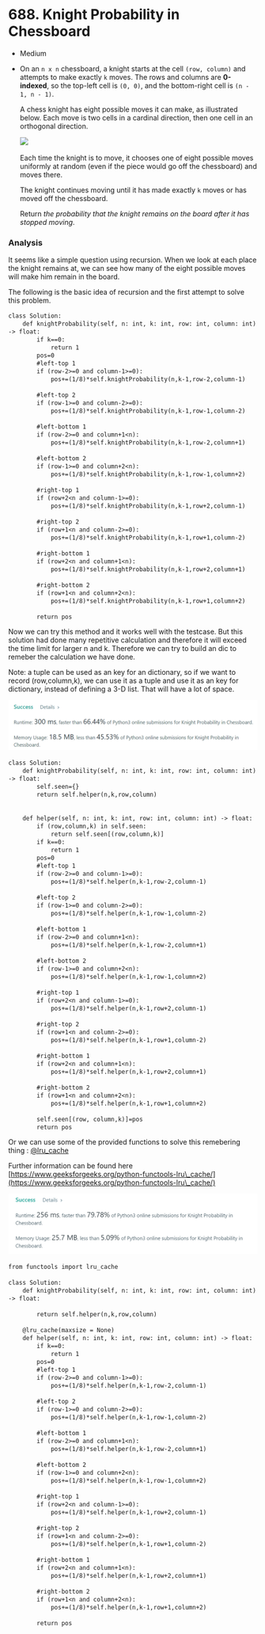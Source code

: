 # 688. Knight Probability in Chessboard

* Medium
*   On an `n x n` chessboard, a knight starts at the cell `(row, column)` and attempts to make exactly `k` moves. The rows and columns are **0-indexed**, so the top-left cell is `(0, 0)`, and the bottom-right cell is `(n - 1, n - 1)`.

    A chess knight has eight possible moves it can make, as illustrated below. Each move is two cells in a cardinal direction, then one cell in an orthogonal direction.

    ![](https://assets.leetcode.com/uploads/2018/10/12/knight.png)

    Each time the knight is to move, it chooses one of eight possible moves uniformly at random (even if the piece would go off the chessboard) and moves there.

    The knight continues moving until it has made exactly `k` moves or has moved off the chessboard.

    Return _the probability that the knight remains on the board after it has stopped moving_.

### Analysis

It seems like a simple question using recursion. When we look at each place the knight remains at, we can see how many of the eight possible moves will make him remain in the board.&#x20;

The following is the basic idea of recursion and the first attempt to solve this problem.&#x20;

```
class Solution:
    def knightProbability(self, n: int, k: int, row: int, column: int) -> float:
        if k==0:
            return 1
        pos=0
        #left-top 1
        if (row-2>=0 and column-1>=0):
            pos+=(1/8)*self.knightProbability(n,k-1,row-2,column-1)
            
        #left-top 2
        if (row-1>=0 and column-2>=0):
            pos+=(1/8)*self.knightProbability(n,k-1,row-1,column-2)
            
        #left-bottom 1
        if (row-2>=0 and column+1<n):
            pos+=(1/8)*self.knightProbability(n,k-1,row-2,column+1)
            
        #left-bottom 2
        if (row-1>=0 and column+2<n):
            pos+=(1/8)*self.knightProbability(n,k-1,row-1,column+2)
            
        #right-top 1
        if (row+2<n and column-1>=0):
            pos+=(1/8)*self.knightProbability(n,k-1,row+2,column-1)
            
        #right-top 2
        if (row+1<n and column-2>=0):
            pos+=(1/8)*self.knightProbability(n,k-1,row+1,column-2)
        
        #right-bottom 1
        if (row+2<n and column+1<n):
            pos+=(1/8)*self.knightProbability(n,k-1,row+2,column+1)
            
        #right-bottom 2
        if (row+1<n and column+2<n):
            pos+=(1/8)*self.knightProbability(n,k-1,row+1,column+2)
        
        return pos
```

Now we can try this method and it works well with the testcase. But this solution had done many repetitive calculation and therefore it will exceed the time limit for larger n and k. Therefore we can try to build an dic to remeber the calculation we have done.&#x20;

Note: a tuple can be used as an key for an dictionary, so if we want to record (row,column,k), we can use it as a tuple and use it as an key for dictionary, instead of defining a 3-D list. That will have a lot of space.&#x20;

![](<../.gitbook/assets/image (12) (1) (1).png>)

```
class Solution:
    def knightProbability(self, n: int, k: int, row: int, column: int) -> float:
        self.seen={}
        return self.helper(n,k,row,column)
        
        
    def helper(self, n: int, k: int, row: int, column: int) -> float:
        if (row,column,k) in self.seen:
            return self.seen[(row,column,k)]
        if k==0:
            return 1
        pos=0
        #left-top 1
        if (row-2>=0 and column-1>=0):
            pos+=(1/8)*self.helper(n,k-1,row-2,column-1)
            
        #left-top 2
        if (row-1>=0 and column-2>=0):
            pos+=(1/8)*self.helper(n,k-1,row-1,column-2)
            
        #left-bottom 1
        if (row-2>=0 and column+1<n):
            pos+=(1/8)*self.helper(n,k-1,row-2,column+1)
            
        #left-bottom 2
        if (row-1>=0 and column+2<n):
            pos+=(1/8)*self.helper(n,k-1,row-1,column+2)
            
        #right-top 1
        if (row+2<n and column-1>=0):
            pos+=(1/8)*self.helper(n,k-1,row+2,column-1)
            
        #right-top 2
        if (row+1<n and column-2>=0):
            pos+=(1/8)*self.helper(n,k-1,row+1,column-2)
        
        #right-bottom 1
        if (row+2<n and column+1<n):
            pos+=(1/8)*self.helper(n,k-1,row+2,column+1)
            
        #right-bottom 2
        if (row+1<n and column+2<n):
            pos+=(1/8)*self.helper(n,k-1,row+1,column+2)
        
        self.seen[(row, column,k)]=pos
        return pos
```

Or we can use some of the provided functions to solve this remebering thing : [@lru\_cache ](https://docs.python.org/3/library/functools.html)

Further information can be found here [https://www.geeksforgeeks.org/python-functools-lru\_cache/](https://www.geeksforgeeks.org/python-functools-lru\_cache/)

![](<../.gitbook/assets/image (14) (1) (1) (1) (1).png>)

```
from functools import lru_cache

class Solution:
    def knightProbability(self, n: int, k: int, row: int, column: int) -> float:

        return self.helper(n,k,row,column)
      
    @lru_cache(maxsize = None) 
    def helper(self, n: int, k: int, row: int, column: int) -> float:
        if k==0:
            return 1
        pos=0
        #left-top 1
        if (row-2>=0 and column-1>=0):
            pos+=(1/8)*self.helper(n,k-1,row-2,column-1)
            
        #left-top 2
        if (row-1>=0 and column-2>=0):
            pos+=(1/8)*self.helper(n,k-1,row-1,column-2)
            
        #left-bottom 1
        if (row-2>=0 and column+1<n):
            pos+=(1/8)*self.helper(n,k-1,row-2,column+1)
            
        #left-bottom 2
        if (row-1>=0 and column+2<n):
            pos+=(1/8)*self.helper(n,k-1,row-1,column+2)
            
        #right-top 1
        if (row+2<n and column-1>=0):
            pos+=(1/8)*self.helper(n,k-1,row+2,column-1)
            
        #right-top 2
        if (row+1<n and column-2>=0):
            pos+=(1/8)*self.helper(n,k-1,row+1,column-2)
        
        #right-bottom 1
        if (row+2<n and column+1<n):
            pos+=(1/8)*self.helper(n,k-1,row+2,column+1)
            
        #right-bottom 2
        if (row+1<n and column+2<n):
            pos+=(1/8)*self.helper(n,k-1,row+1,column+2)

        return pos
```
